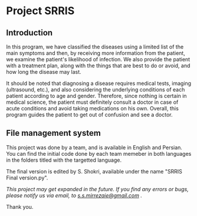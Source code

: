 # Project SRRIS
## Introduction
In this program, we have classified the diseases using a limited list of the main symptoms and then, by receiving more information from the patient, we examine the patient's likelihood of infection.
We also provide the patient with a treatment plan, along with the things that are best to do or avoid, and how long the disease may last.

It should be noted that diagnosing a disease requires medical tests, imaging (ultrasound, etc.), and also considering the underlying conditions of each patient according to age and gender. Therefore, since nothing is certain in medical science, the patient must definitely consult a doctor in case of acute conditions and avoid taking medications on his own.
Overall, this program guides the patient to get out of confusion and see a doctor.


## File management system
This project was done by a team, and is available in English and Persian. You can find the initial code done by each team memeber in both languages in the folders titled with the targetted language.

The final version is edited by S. Shokri, available under the name "SRRIS Final version.py".


*This project may get expanded in the future. If you find any errors or bugs, please notify us via email, to s.s.mirrezaie@gmail.com .*

Thank you.
